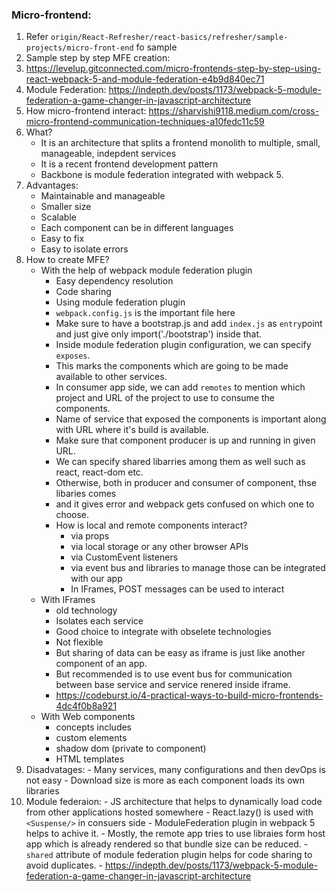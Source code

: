 ### Micro-frontend:
1. Refer `origin/React-Refresher/react-basics/refresher/sample-projects/micro-front-end` fo sample
2. Sample step by step MFE creation:
3. https://levelup.gitconnected.com/micro-frontends-step-by-step-using-react-webpack-5-and-module-federation-e4b9d840ec71
4. Module Federation: https://indepth.dev/posts/1173/webpack-5-module-federation-a-game-changer-in-javascript-architecture
5. How micro-frontend interact: https://sharvishi9118.medium.com/cross-micro-frontend-communication-techniques-a10fedc11c59
6. What?
     - It is an architecture that splits a frontend monolith to multiple, small, manageable, indepdent services
     - It is a recent frontend development pattern
     - Backbone is module federation integrated with webpack 5.
7. Advantages:
     - Maintainable and manageable
     - Smaller size
     - Scalable
     - Each component can be in different languages
     - Easy to fix
     - Easy to isolate errors
8. How to create MFE?
     - With the help of webpack module federation plugin
         - Easy dependency resolution
         - Code sharing
         - Using module federation plugin
         - `webpack.config.js` is the important file here
         - Make sure to have  a bootstrap.js and add `index.js` as `entry`point and just give only import('./bootstrap') inside that.
         - Inside module federation plugin configuration, we can specify `exposes`.
         - This marks the components which are going to be made available to other services.
         - In consumer app side, we can add `remotes` to mention which project and URL of the project to use to consume the components.
         - Name of service that exposed the components is important along with URL where it's build is available.
         - Make sure that component producer is up and running in given URL.
         - We can specify shared libarries among them as well such as react, react-dom etc.
         - Otherwise, both in producer and consumer of component, thse libaries comes
         - and it gives error and webpack gets confused on which one to choose.
         - How is local and remote components interact?
             - via props
             - via local storage or any other browser APIs
             - via CustomEvent listeners
             - via event bus and libraries to manage those can be integrated with our app
             - In IFrames, POST messages can be used to interact
     - With IFrames
         - old technology
         - Isolates each service
         - Good choice to integrate with obselete technologies
         - Not flexible
         - But sharing of data can be easy as iframe is just like another component of an app.
         - But recommended is to use event bus for communication between base service and service renered inside iframe.
         - https://codeburst.io/4-practical-ways-to-build-micro-frontends-4dc4f0b8a921
     - With Web components
         - concepts includes
         - custom elements
         - shadow dom (private to component)
         - HTML templates
9. Disadvatages:
        - Many services, many configurations and then devOps is not easy
        - Download size is more as each component loads its own libraries
10. Module federaion:
         - JS architecture that helps to dynamically load code from other applications hosted somewhere
         - React.lazy() is used with `<Suspense/>` in consuers side
         - ModuleFederation plugin in webpack 5 helps to achive it.
         - Mostly, the remote app tries to use libraies form host app which is already rendered so that bundle size can be reduced.
         - `shared` attribute of module federation plugin helps for code sharing to avoid duplicates.
         - https://indepth.dev/posts/1173/webpack-5-module-federation-a-game-changer-in-javascript-architecture
   
   
